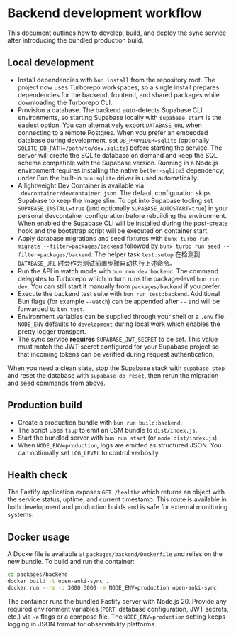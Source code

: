 # Backend development workflow

This document outlines how to develop, build, and deploy the sync service after
introducing the bundled production build.

## Local development

- Install dependencies with `bun install` from the repository root. The project
  now uses Turborepo workspaces, so a single install prepares dependencies for the
  backend, frontend, and shared packages while downloading the Turborepo CLI.
- Provision a database. The backend auto-detects Supabase CLI environments, so
  starting Supabase locally with `supabase start` is the easiest option. You can
  alternatively export `DATABASE_URL` when connecting to a remote Postgres.
  When you prefer an embedded database during development, set
  `DB_PROVIDER=sqlite` (optionally `SQLITE_DB_PATH=/path/to/dev.sqlite`) before
  starting the service. The server will create the SQLite database on demand and
  keep the SQL schema compatible with the Supabase version. Running in a Node.js
  environment requires installing the native `better-sqlite3` dependency; under
  Bun the built-in `bun:sqlite` driver is used automatically.
- A lightweight Dev Container is available via `.devcontainer/devcontainer.json`.
  The default configuration skips Supabase to keep the image slim. To opt into
  Supabase tooling set `SUPABASE_INSTALL=true` (and optionally
  `SUPABASE_AUTOSTART=true`) in your personal devcontainer configuration before
  rebuilding the environment. When enabled the Supabase CLI will be installed
  during the post-create hook and the bootstrap script will be executed on
  container start.
- Apply database migrations and seed fixtures with
  `bunx turbo run migrate --filter=packages/backend` followed by
  `bunx turbo run seed --filter=packages/backend`. The helper task
  `test:setup` 在检测到 `DATABASE_URL` 时会作为测试前置步骤自动执行上述命令。
- Run the API in watch mode with `bun run dev:backend`. The command delegates to
  Turborepo which in turn runs the package-level `bun run dev`. You can still
  start it manually from `packages/backend` if you prefer.
- Execute the backend test suite with `bun run test:backend`. Additional Bun
  flags (for example `--watch`) can be appended after `--` and will be forwarded
  to `bun test`.
- Environment variables can be supplied through your shell or a `.env` file.
  `NODE_ENV` defaults to `development` during local work which enables the
  pretty logger transport.
- The sync service **requires** `SUPABASE_JWT_SECRET` to be set. This value must
  match the JWT secret configured for your Supabase project so that incoming
  tokens can be verified during request authentication.

When you need a clean slate, stop the Supabase stack with `supabase stop` and
reset the database with `supabase db reset`, then rerun the migration and seed
commands from above.

## Production build

- Create a production bundle with `bun run build:backend`.
- The script uses `tsup` to emit an ESM bundle to `dist/index.js`.
- Start the bundled server with `bun run start` (or `node dist/index.js`).
- When `NODE_ENV=production`, logs are emitted as structured JSON. You can
  optionally set `LOG_LEVEL` to control verbosity.

## Health check

The Fastify application exposes `GET /healthz` which returns an object with the
service status, uptime, and current timestamp. This route is available in both
development and production builds and is safe for external monitoring systems.

## Docker usage

A Dockerfile is available at `packages/backend/Dockerfile` and relies on the new
bundle. To build and run the container:

```bash
cd packages/backend
docker build -t open-anki-sync .
docker run --rm -p 3000:3000 -e NODE_ENV=production open-anki-sync
```

The container runs the bundled Fastify server with Node.js 20. Provide any
required environment variables (`PORT`, database configuration, JWT secrets,
etc.) via `-e` flags or a compose file. The `NODE_ENV=production` setting keeps
logging in JSON format for observability platforms.
